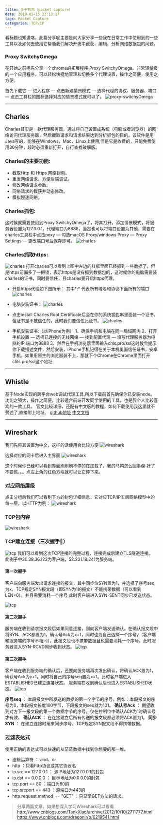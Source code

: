 ```yaml
---
title: 关于抓包（packet capture）
date: 2019-05-15 23:13:17
tags: Packet Capture
categories: TCP/IP
---
```


看标题也知道咯，此篇分享呢主要是向大家分享一些我在日常工作中使用到的一些工具以及如何去使用它帮助我们解决开发中截获、编辑、分析网络数据包的问题。

### Proxy SwitchyOmega
在开始之前呢先分享一个chrome的拓展程序 Proxy SwitchyOmega。非常轻量级的一个应用程序，可以轻松快捷地管理和切换多个代理设置，操作之简便，使用之方便。

首先下载它 — 进入程序 — 点击新建情景模式 — 选择代理的协议、服务器、端口 — 点击工具栏的图标选择对应的情景模式就可以了。
![proxy-switchyOmega](https://ruixiaojia-blog.oss-cn-hangzhou.aliyuncs.com/blog/packet-capture/proxy.png?x-oss-process=style/compression)

***

## Charles
Charles其实是一款代理服务器，通过将自己设置成系统（电脑或者浏览器）的网络访问代理服务器，然后截取请求和请求结果达到分析抓包的目的。该软件是用Java写的，能够在Windows，Mac，Linux上使用,但是它是收费的，只能免费使用30分钟，超时必须重新打开，自行查找破解版。

### Charles的主要功能:
- 截取Http 和 Https 网络封包。
- 重发网络请求，方便后端调试。
- 修改网络请求参数。
- 网络请求的截获并动态修改。
- 模拟慢速网络。

### Charles抓包:
这时候就需要使用到Proxy SwitchyOmega了，将其打开，添加情景模式，将服务器设置为127.0.0.1，代理端口为8888，当然也可以将端口设置为其他，需要在charles工具栏中点击poxy — 勾选macOS Proxy/windows Proxy — Proxy Settings — 更改端口号后保存即可。
![charles](https://ruixiaojia-blog.oss-cn-hangzhou.aliyuncs.com/blog/packet-capture/charles1.png?x-oss-process=style/compression)

### Charles抓取https:
![charles](https://ruixiaojia-blog.oss-cn-hangzhou.aliyuncs.com/blog/packet-capture/charles2.png?x-oss-process=style/compression)
打开charles可以看到上图中左边的红框里面已经抓到一些数据了，但是https前面多了一把锁，表示https是没有抓到数据包的，这时候你的电脑需要装charles的证书，同时要信任，且charles要开启https代理。

- 开启https代理如下图所示：
其中*:* 代表所有域名和协议下面所有的端口
![charles](https://ruixiaojia-blog.oss-cn-hangzhou.aliyuncs.com/blog/packet-capture/charles3.png?x-oss-process=style/compression)

- 电脑安装证书：
![charles](https://ruixiaojia-blog.oss-cn-hangzhou.aliyuncs.com/blog/packet-capture/charles4.png?x-oss-process=style/compression)

- 点击install Charles Root Certificate后会在你的系统钥匙串里面装一个证书，但证书是不被信任的，此时我们要信任此证书。
![charles](https://ruixiaojia-blog.oss-cn-hangzhou.aliyuncs.com/blog/packet-capture/charles5.png?x-oss-process=style/compression)

- 手机安装证书:（以iPhone为例）
1、确保手机和电脑在同一局域网内
2、打开手机设置 — 选择已连接的无线网络 — 找到配置代理 — 填写代理服务器为电脑的IP,端口为8888
3、然后在手机浏览器里面输入chls.pro/ssl这时候会提示你下载描述文件，然后安装，iPhone手机记得在关于本机里面信任证书，安卓手机，如果用原生的浏览器装不上，那就下个Chrome在Chrome里面打开chls.pro/ssl这个地址

***

## Whistle
基于Node实现的跨平台web调试代理工具,所以下载前首先确保你已安装node。功能之强大，操作之简便，比较适合前端开发同学使用的工具，也是我个人比较喜欢的一款工具。
官文比较详细，还配有中文版的教程，如何下载使用我这里就不赘述了,直接附上地址。
[github地址](https://github.com/avwo/whistle)
[中文文档](http://wproxy.org/whistle/)

***

## Wireshark
我们先将其设置为中文，这样的话使用会比较方便
![wireshark](https://ruixiaojia-blog.oss-cn-hangzhou.aliyuncs.com/blog/packet-capture/wireshark1.png?x-oss-process=style/compression)

选择对应的网卡后进入主界面
![wireshark](https://ruixiaojia-blog.oss-cn-hangzhou.aliyuncs.com/blog/packet-capture/wireshark2.jpg?x-oss-process=style/compression)

这个时候你已经可以看到界面刷刷刷不停的在加载了，我的马鸭怎么回事😱
好了不要慌。。。点左上角的红色方块就可以让它停下来。

### 对应网络层级
点击分组后我们可以看到下方的封包详细信息，它对应TCP/IP五层网络模型中的每一层，以HTTP为例：
![wireshark](https://ruixiaojia-blog.oss-cn-hangzhou.aliyuncs.com/blog/packet-capture/wireshark3.jpg?x-oss-process=style/compression)

### TCP包内容
![wireshark](https://ruixiaojia-blog.oss-cn-hangzhou.aliyuncs.com/blog/packet-capture/wireshark4.jpg?x-oss-process=style/compression)

### TCP建立连接（三次握手🤝）
![tcp](https://ruixiaojia-blog.oss-cn-hangzhou.aliyuncs.com/blog/packet-capture/tcp1.jpg?x-oss-process=style/compression)
我们可以看到这次TCP连接的完整过程，连接完成后建立TLS隧道连接。
此例子中30.38.36.123为客户端，52.231.18.241为服务端。

#### 第一次握手
客户端向服务端发出请求连接的报文，其中同步位SYN置为1，并选择了序号seq为x，TCP规定SYN报文段（即SYN为1的报文）不能携带数据（可以看到LEN=0），并且需要消耗一个序号,此时客户端进入SYN-SENT同步已发送状态。

![tcp](https://ruixiaojia-blog.oss-cn-hangzhou.aliyuncs.com/blog/packet-capture/tcp2.jpg?x-oss-process=style/compression)

#### 第二次握手
服务端在收到请求报文段后如果同意连接，则向客户端发送确认。在确认报文段中将SYN、ACK都置为1，确认号Ack为x+1，同时也为自己选择一个序号y（客户端和服务端的序号不相同），此报文段也不携带数据且也需要消耗一个序号。此时服务器进入SYN-RCVD同步收到状态。
![tcp](https://ruixiaojia-blog.oss-cn-hangzhou.aliyuncs.com/blog/packet-capture/tcp3.jpg?x-oss-process=style/compression)

#### 第三次握手
客户端在收到服务端的确认后，还要向服务端再次发出确认，将确认ACK置为1，确认号Ack为y+1，同时将自己的序号seq置为x+1。此时客户端进入ESTABLISHED已建立连接状态。
服务端在收到确认后也进入ESTABLISHED状态。
![tcp](https://ruixiaojia-blog.oss-cn-hangzhou.aliyuncs.com/blog/packet-capture/tcp4.jpg?x-oss-process=style/compression)

**序号seq** ： 本段报文中所发送的数据的第一个字节的序号，例如：本段报文的序号为0，本段报文长度100字节，下段报文的seq就为101。
**确认号Ack** ： 期望收到对方下一报文段的第一个数据字节的序号。仅在控制位中确认ACK为1时确认号才有效。
**确认ACK** ： 在连接建立后所有传送的报文段都必须将ACK置为1。
**同步SYN** ： 在建立连接时用来同步序号。TCP规定SYN报文段不得携带数据。

### 过滤表达式
使用正确的表达式可以快速的从茫茫数据中找到你想要的那一堆。
- 逻辑运算符 ： and、or
- http ：只看http协议或其它协议名
- ip.src == 127.0.0.1 ： 源IP地址为127.0.0.1的封包
- ip.dst == 0.0.0.0 ： 目标地址为0.0.0.0的封包
- tcp.port == 80 ：端口为80的
- tcp.srcport == 443 ：源端口为443的
- http.request.method == "GET" ：只显示GET方法的请求。


> 分享两篇文章，如果想深入学习Wireshark可以看看
> http://www.cnblogs.com/TankXiao/archive/2012/10/10/2711777.html
> https://www.cnblogs.com/dragonir/p/6219541.html